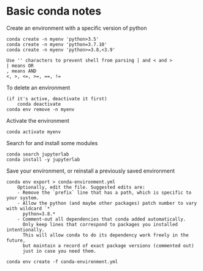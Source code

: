 # Basic conda notes

Create an environment with a specific version of python

    conda create -n myenv 'python>3.5'
    conda create -n myenv 'python=3.7.10'
    conda create -n myenv 'python>=3.8,<3.9'
    
    Use '' characters to prevent shell from parsing | and < and >
    | means OR
    , means AND
    <, >, <=, >=, ==, !=

To delete an environment

    (if it's active, deactivate it first)
        conda deactivate
    conda env remove -n myenv

Activate the environment

    conda activate myenv

Search for and install some modules

    conda search jupyterlab
    conda install -y jupyterlab

Save your environment, or reinstall a previously saved environment

    conda env export > conda-environment.yml
    	Optionally, edit the file. Suggested edits are:
    	- Remove the `prefix` line that has a path, which is specific to your system.
    	- Allow the python (and maybe other packages) patch number to vary with wildcard `*`
    	  python=3.8.*
    	- Comment-out all dependencies that conda added automatically.
    	  Only keep lines that correspond to packages you installed intentionally.
    	  This will allow conda to do its dependency work freely in the future,
    	  but maintain a record of exact package versions (commented out)
    	  just in case you need them.
    
    conda env create -f conda-environment.yml

